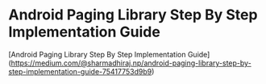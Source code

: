 # Android Paging Library Step By Step Implementation Guide
[Android Paging Library Step By Step Implementation Guide] (https://medium.com/@sharmadhiraj.np/android-paging-library-step-by-step-implementation-guide-75417753d9b9)
